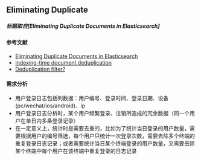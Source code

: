
## Eliminating Duplicate
##### 标题取自[Eliminating Duplicate Documents in Elasticsearch]

#### 参考文献
  * [Eliminating Duplicate Documents in Elasticsearch](https://qbox.io/blog/minimizing-document-duplication-in-elasticsearch)
  * [Indexing-time document deduplication](https://discuss.elastic.co/t/indexing-time-document-deduplication/4579)
  * [Deduplication filter?](https://discuss.elastic.co/t/deduplication-filter/21452)

#### 需求分析
  * 用户登录日志包括列数据：用户编号、登录时间、登录日期、设备(pc/wechat/ios/android)、ip
  * 用户登录日志分析时，某个用户频繁登录、注销所造成的冗余数据（同一个用户在单日内多条登录记录）
  * 在一定意义上，统计时是需要去重的，比如为了统计当日登录的用户数量，需要根据用户的编号筛选，每个用户只统计一次登录次数，需要去除多个终端的重复登录日志记录；或者需要统计当日某个终端登录的用户数量，又需要去除某个终端中每个用户在该终端中重复登录的日志记录


